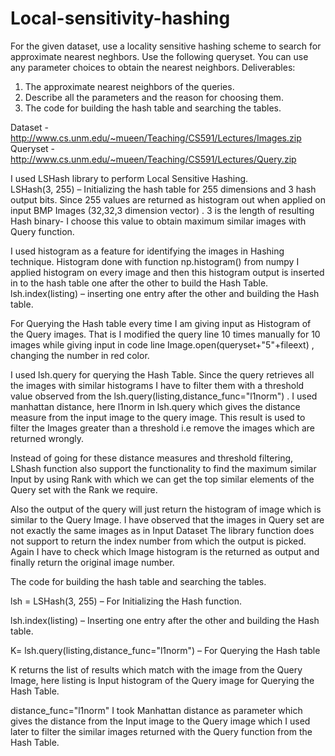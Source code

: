 # Local-sensitivity-hashing
For the given dataset, use a locality sensitive hashing scheme to search for approximate nearest neghbors. Use the following queryset. You can use any parameter choices to obtain the nearest neighbors. Deliverables: 
1. The approximate nearest neighbors of the queries.                      
2. Describe all the parameters and the reason for choosing them.                     
3. The code for building the hash table and searching the tables.

Dataset - http://www.cs.unm.edu/~mueen/Teaching/CS591/Lectures/Images.zip
Queryset - http://www.cs.unm.edu/~mueen/Teaching/CS591/Lectures/Query.zip



I used LSHash library to perform Local Sensitive Hashing.    
LSHash(3, 255) – Initializing the hash table for 255 dimensions and 3 hash output bits. Since 255 values are returned as histogram out when applied on input BMP Images (32,32,3 dimension vector) .
 3 is the length of resulting Hash binary- I choose this value to obtain maximum similar images with Query function.

I used histogram as a feature for identifying the images in Hashing technique. 
Histogram done with function np.histogram() from numpy
I applied histogram on every image and then this histogram output is inserted in to the hash table one after the other to build the Hash Table.
lsh.index(listing) – inserting one entry after the other and building the Hash table.

For Querying the Hash table every time I am giving input as Histogram of the Query images.
That is I modified the query line 10 times manually for 10 images while giving input in code line  Image.open(queryset+"5"+fileext) , changing the number in red color.

I used lsh.query for querying the Hash Table.
Since the query retrieves all the images with similar histograms I have to filter them with a threshold value observed from the lsh.query(listing,distance_func="l1norm") .
I used manhattan distance, here l1norm  in lsh.query  which gives the distance measure from the input image to the query image. This result is used to filter the Images greater than a threshold i.e remove the images which are returned wrongly. 

Instead of going for these distance measures and threshold filtering, LShash function also support the functionality to find the maximum similar Input by using Rank with which we can get the top similar elements of the Query set with the Rank we require.


Also the output of the query will just return the histogram of image which is similar to the Query Image.  I have observed that the images in Query set are not exactly the same images as in Input Dataset 
The library function does not support to return the index number from which the output is picked. Again I have to check which Image histogram is the returned as output and finally return the original image number.



The code for building the hash table and searching the tables.

lsh = LSHash(3, 255) – For Initializing the Hash function.

lsh.index(listing) – Inserting one entry after the other and building the Hash table.

 K= lsh.query(listing,distance_func="l1norm") – For Querying the Hash table

 K returns the list of results which match with the image from the Query Image, here listing is 
 Input histogram of the Query image for Querying the Hash Table. 

distance_func="l1norm"    I took Manhattan distance as parameter which gives the distance from the Input image to the Query image which I used later to filter the similar images returned with the Query function from the Hash Table.



